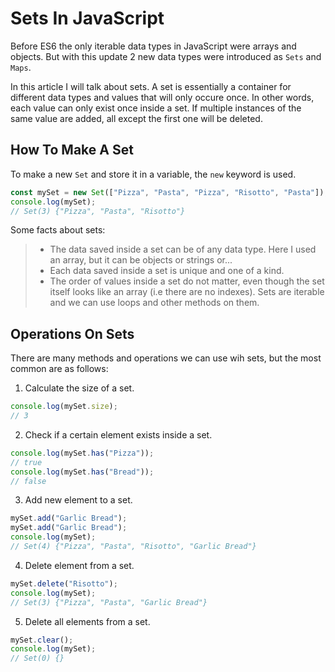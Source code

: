 # Sets In JavaScript

Before ES6 the only iterable data types in JavaScript were arrays and objects. But with this update 2 new data types were introduced as `Sets` and `Maps`.

In this article I will talk about sets. A set is essentially a container for different data types and values that will only occure once. In other words, each value can only exist once inside a set. If multiple instances of the same value are added, all except the first one will be deleted.

## How To Make A Set

To make a new `Set` and store it in a variable, the `new` keyword is used.

```js
const mySet = new Set(["Pizza", "Pasta", "Pizza", "Risotto", "Pasta"]);
console.log(mySet);
// Set(3) {"Pizza", "Pasta", "Risotto"}
```

Some facts about sets:

> - The data saved inside a set can be of any data type. Here I used an array, but it can be objects or strings or...
> - Each data saved inside a set is unique and one of a kind.
> - The order of values inside a set do not matter, even though the set itself looks like an array (i.e there are no indexes).
>   Sets are iterable and we can use loops and other methods on them.

## Operations On Sets

There are many methods and operations we can use wih sets, but the most common are as follows:

1. Calculate the size of a set.

```js
console.log(mySet.size);
// 3
```

2. Check if a certain element exists inside a set.

```js
console.log(mySet.has("Pizza"));
// true
console.log(mySet.has("Bread"));
// false
```

3. Add new element to a set.

```js
mySet.add("Garlic Bread");
mySet.add("Garlic Bread");
console.log(mySet);
// Set(4) {"Pizza", "Pasta", "Risotto", "Garlic Bread"}
```

4. Delete element from a set.

```js
mySet.delete("Risotto");
console.log(mySet);
// Set(3) {"Pizza", "Pasta", "Garlic Bread"}
```

5. Delete all elements from a set.

```js
mySet.clear();
console.log(mySet);
// Set(0) {}
```
